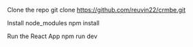 Clone the repo
git clone https://github.com/reuvin22/crmbe.git

Install node_modules
npm install

Run the React App
npm run dev
